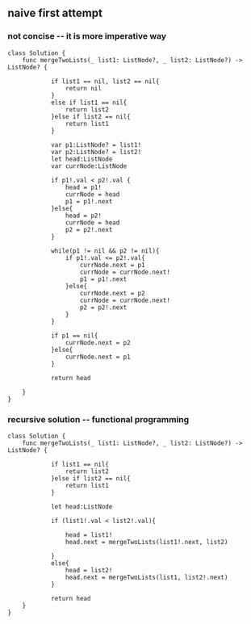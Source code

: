 ## naive first attempt
### not concise -- it is more imperative way
    class Solution {
        func mergeTwoLists(_ list1: ListNode?, _ list2: ListNode?) -> ListNode? {

                if list1 == nil, list2 == nil{
                    return nil
                }
                else if list1 == nil{
                    return list2
                }else if list2 == nil{
                    return list1
                }

                var p1:ListNode? = list1!
                var p2:ListNode? = list2!
                let head:ListNode
                var currNode:ListNode

                if p1!.val < p2!.val {
                    head = p1!
                    currNode = head
                    p1 = p1!.next
                }else{
                    head = p2!
                    currNode = head
                    p2 = p2!.next
                }

                while(p1 != nil && p2 != nil){
                    if p1!.val <= p2!.val{
                        currNode.next = p1
                        currNode = currNode.next!
                        p1 = p1!.next
                    }else{
                        currNode.next = p2
                        currNode = currNode.next!
                        p2 = p2!.next
                    }
                }

                if p1 == nil{
                    currNode.next = p2
                }else{
                    currNode.next = p1
                }

                return head

        }
    }
    
### recursive solution -- functional programming
    class Solution {
        func mergeTwoLists(_ list1: ListNode?, _ list2: ListNode?) -> ListNode? {

                if list1 == nil{
                    return list2
                }else if list2 == nil{
                    return list1
                }

                let head:ListNode

                if (list1!.val < list2!.val){

                    head = list1!
                    head.next = mergeTwoLists(list1!.next, list2)

                }
                else{
                    head = list2!
                    head.next = mergeTwoLists(list1, list2!.next)
                }

                return head
        }
    }
